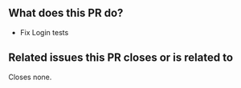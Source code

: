 ## What does this PR do?

- Fix Login tests

## Related issues this PR closes or is related to

Closes none.

